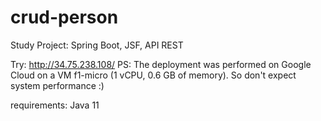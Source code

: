 # crud-person
Study Project: Spring Boot, JSF, API REST


Try: http://34.75.238.108/
PS: The deployment was performed on Google Cloud on a VM f1-micro (1 vCPU, 0.6 GB of memory). So don't expect system performance :)

requirements: Java 11

